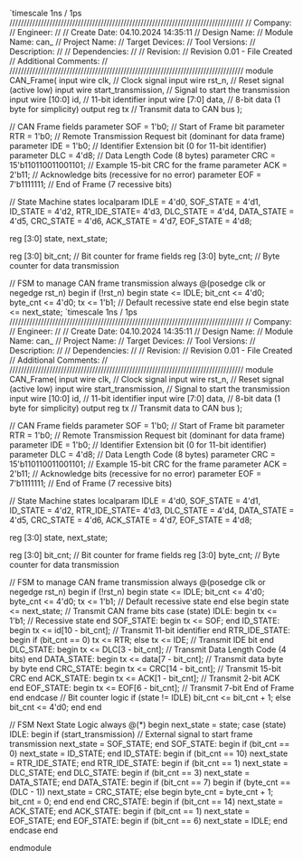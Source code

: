 `timescale 1ns / 1ps
//////////////////////////////////////////////////////////////////////////////////
// Company: 
// Engineer: 
// 
// Create Date: 04.10.2024 14:35:11
// Design Name: 
// Module Name: can_
// Project Name: 
// Target Devices: 
// Tool Versions: 
// Description: 
// 
// Dependencies: 
// 
// Revision:
// Revision 0.01 - File Created
// Additional Comments:
// 
//////////////////////////////////////////////////////////////////////////////////
module CAN_Frame(
    input wire clk,             // Clock signal
    input wire rst_n,           // Reset signal (active low)
    input wire start_transmission, // Signal to start the transmission
    input wire [10:0] id,       // 11-bit identifier
    input wire [7:0] data,      // 8-bit data (1 byte for simplicity)
    output reg tx               // Transmit data to CAN bus
);

// CAN Frame fields
parameter SOF = 1'b0;          // Start of Frame bit
parameter RTR = 1'b0;          // Remote Transmission Request bit (dominant for data frame)
parameter IDE = 1'b0;          // Identifier Extension bit (0 for 11-bit identifier)
parameter DLC = 4'd8;          // Data Length Code (8 bytes)
parameter CRC = 15'b110110011001101; // Example 15-bit CRC for the frame
parameter ACK = 2'b11;         // Acknowledge bits (recessive for no error)
parameter EOF = 7'b1111111;    // End of Frame (7 recessive bits)

// State Machine states
localparam IDLE         = 4'd0,
           SOF_STATE    = 4'd1,
           ID_STATE     = 4'd2,
           RTR_IDE_STATE= 4'd3,
           DLC_STATE    = 4'd4,
           DATA_STATE   = 4'd5,
           CRC_STATE    = 4'd6,
           ACK_STATE    = 4'd7,
           EOF_STATE    = 4'd8;

reg [3:0] state, next_state;

reg [3:0] bit_cnt;             // Bit counter for frame fields
reg [3:0] byte_cnt;            // Byte counter for data transmission

// FSM to manage CAN frame transmission
always @(posedge clk or negedge rst_n) begin
    if (!rst_n) begin
        state <= IDLE;
        bit_cnt <= 4'd0;
        byte_cnt <= 4'd0;
        tx <= 1'b1; // Default recessive state
    end else begin
        state <= next_state;
        `timescale 1ns / 1ps
//////////////////////////////////////////////////////////////////////////////////
// Company: 
// Engineer: 
// 
// Create Date: 04.10.2024 14:35:11
// Design Name: 
// Module Name: can_
// Project Name: 
// Target Devices: 
// Tool Versions: 
// Description: 
// 
// Dependencies: 
// 
// Revision:
// Revision 0.01 - File Created
// Additional Comments:
// 
//////////////////////////////////////////////////////////////////////////////////
module CAN_Frame(
    input wire clk,             // Clock signal
    input wire rst_n,           // Reset signal (active low)
    input wire start_transmission, // Signal to start the transmission
    input wire [10:0] id,       // 11-bit identifier
    input wire [7:0] data,      // 8-bit data (1 byte for simplicity)
    output reg tx               // Transmit data to CAN bus
);

// CAN Frame fields
parameter SOF = 1'b0;          // Start of Frame bit
parameter RTR = 1'b0;          // Remote Transmission Request bit (dominant for data frame)
parameter IDE = 1'b0;          // Identifier Extension bit (0 for 11-bit identifier)
parameter DLC = 4'd8;          // Data Length Code (8 bytes)
parameter CRC = 15'b110110011001101; // Example 15-bit CRC for the frame
parameter ACK = 2'b11;         // Acknowledge bits (recessive for no error)
parameter EOF = 7'b1111111;    // End of Frame (7 recessive bits)

// State Machine states
localparam IDLE         = 4'd0,
           SOF_STATE    = 4'd1,
           ID_STATE     = 4'd2,
           RTR_IDE_STATE= 4'd3,
           DLC_STATE    = 4'd4,
           DATA_STATE   = 4'd5,
           CRC_STATE    = 4'd6,
           ACK_STATE    = 4'd7,
           EOF_STATE    = 4'd8;

reg [3:0] state, next_state;

reg [3:0] bit_cnt;             // Bit counter for frame fields
reg [3:0] byte_cnt;            // Byte counter for data transmission

// FSM to manage CAN frame transmission
always @(posedge clk or negedge rst_n) begin
    if (!rst_n) begin
        state <= IDLE;
        bit_cnt <= 4'd0;
        byte_cnt <= 4'd0;
        tx <= 1'b1; // Default recessive state
    end else begin
        state <= next_state;
         // Transmit CAN frame bits
        case (state)
            IDLE: begin
                tx <= 1'b1;  // Recessive state
            end
            SOF_STATE: begin
                tx <= SOF;
            end
            ID_STATE: begin
                tx <= id[10 - bit_cnt];  // Transmit 11-bit identifier
            end
            RTR_IDE_STATE: begin
                if (bit_cnt == 0)
                    tx <= RTR;
                else
                    tx <= IDE;           // Transmit IDE bit
            end
            DLC_STATE: begin
                tx <= DLC[3 - bit_cnt];  // Transmit Data Length Code (4 bits)
            end
            DATA_STATE: begin
                tx <= data[7 - bit_cnt]; // Transmit data byte by byte
            end
            CRC_STATE: begin
                tx <= CRC[14 - bit_cnt]; // Transmit 15-bit CRC
            end
            ACK_STATE: begin
                tx <= ACK[1 - bit_cnt];  // Transmit 2-bit ACK
            end
            EOF_STATE: begin
                tx <= EOF[6 - bit_cnt];  // Transmit 7-bit End of Frame
            end
        endcase
        // Bit counter logic
        if (state != IDLE)
            bit_cnt <= bit_cnt + 1;
        else
            bit_cnt <= 4'd0;
    end
end

// FSM Next State Logic
always @(*) begin
    next_state = state;
    case (state)
        IDLE: begin
            if (start_transmission)  // External signal to start frame transmission
                next_state = SOF_STATE;
        end
        SOF_STATE: begin
            if (bit_cnt == 0)
                next_state = ID_STATE;
        end
        ID_STATE: begin
            if (bit_cnt == 10)
                next_state = RTR_IDE_STATE;
        end
        RTR_IDE_STATE: begin
            if (bit_cnt == 1)
                next_state = DLC_STATE;
        end
        DLC_STATE: begin
            if (bit_cnt == 3)
                next_state = DATA_STATE;
        end
        DATA_STATE: begin
            if (bit_cnt == 7) begin
                if (byte_cnt == (DLC - 1))
                    next_state = CRC_STATE;
                else begin
                    byte_cnt = byte_cnt + 1;
                    bit_cnt = 0;
                end
            end
        end
        CRC_STATE: begin
            if (bit_cnt == 14)
                next_state = ACK_STATE;
        end
        ACK_STATE: begin
            if (bit_cnt == 1)
                next_state = EOF_STATE;
        end
        EOF_STATE: begin
            if (bit_cnt == 6)
                next_state = IDLE;
        end
    endcase
end

endmodule
        
        
        
       
        
